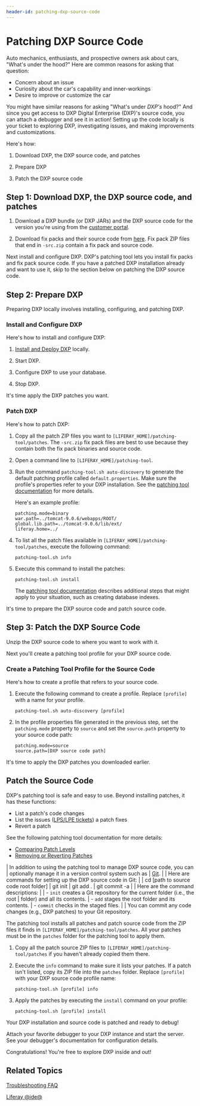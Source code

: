 ```yaml
---
header-id: patching-dxp-source-code
---
```


# Patching DXP Source Code

Auto mechanics, enthusiasts, and prospective owners ask about cars, "What's
under the hood?" Here are common reasons for asking that question:

-   Concern about an issue
-   Curiosity about the car's capability and inner-workings
-   Desire to improve or customize the car

You might have similar reasons for asking "What's under *DXP's* hood?" And
since you get access to DXP Digital Enterprise (DXP)'s source code, you can
attach a debugger and see it in action! Setting up the code locally is your
ticket to exploring DXP, investigating issues, and making improvements and
customizations.

Here's how:

1. Download DXP, the DXP source code, and patches

2. Prepare DXP

3. Patch the DXP source code

## Step 1: Download DXP, the DXP source code, and patches

1.  Download a DXP bundle (or DXP JARs) and the DXP source code for the version
    you're using from the
    [customer portal](https://web.liferay.com/group/customer/dxp/downloads/7-1).

2.  Download fix packs and their source code from
    [here](https://web.liferay.com/group/customer/dxp/downloads/7-1).
    Fix pack ZIP files that end in `-src.zip` contain a fix pack and source
    code.

Next install and configure DXP. DXP's patching tool lets you install fix packs
and fix pack source code. If you have a patched DXP installation already and
want to use it, skip to the section below on patching the DXP source code.

## Step 2: Prepare DXP

Preparing DXP locally involves installing, configuring, and patching DXP. 

### Install and Configure DXP

Here's how to install and configure DXP: 

1.  [Install and Deploy DXP](/docs/7-1/deploy/-/knowledge_base/d/deploying-product) locally. 

2.  Start DXP.

3.  Configure DXP to use your database. 

4.  Stop DXP.

It's time apply the DXP patches you want.

### Patch DXP

Here's how to patch DXP:

1.  Copy all the patch ZIP files you want to
    `[LIFERAY_HOME]/patching-tool/patches`. The `-src.zip` fix pack files are
    best to use because they contain both the fix pack binaries and source code. 

2.  Open a command line to `[LIFERAY_HOME]/patching-tool`.

3.  Run the command `patching-tool.sh auto-discovery` to generate the default
    patching profile called `default.properties`. Make sure the profile's
    properties refer to your DXP installation. See the
    [patching tool documentation](/docs/7-1/deploy/-/knowledge_base/d/patching-tool)
    for more details.

    Here's an example profile:

        patching.mode=binary
        war.path=../tomcat-9.0.6/webapps/ROOT/
        global.lib.path=../tomcat-9.0.6/lib/ext/
        liferay.home=../

4.  To list all the patch files available in
    `[LIFERAY_HOME]/patching-tool/patches`, execute the following command:

        patching-tool.sh info

5.  Execute this command to install the patches:

        patching-tool.sh install

    The
    [patching tool documentation](/docs/7-1/deploy/-/knowledge_base/d/patching-tool)
    describes additional steps that might apply to your situation, such as
    creating database indexes.

It's time to prepare the DXP source code and patch source code. 

## Step 3: Patch the DXP Source Code

Unzip the DXP source code to where you want to work with it. 

Next you'll create a patching tool profile for your DXP source code. 

### Create a Patching Tool Profile for the Source Code

Here's how to create a profile that refers to your source code. 

1.  Execute the following command to create a profile. Replace `[profile]` with
    a name for your profile. 

        patching-tool.sh auto-discovery [profile]
 
2.  In the profile properties file generated in the previous step, set the
    `patching.mode` property to `source` and set the `source.path` property to
    your source code path:

        patching.mode=source
        source.path=[DXP source code path]

It's time to apply the DXP patches you downloaded earlier. 

## Patch the Source Code

DXP's patching tool is safe and easy to use. Beyond installing patches, it has
these functions:

-   List a patch's code changes
-   List the issues
    ([LPS/LPE tickets](https://issues.liferay.com))
    a patch fixes
-   Revert a patch

See the following patching tool documentation for more details:

-   [Comparing Patch Levels](/docs/7-1/deploy/-/knowledge_base/d/working-with-patches#comparing-patch-levels)
-   [Removing or Reverting Patches](/docs/7-1/deploy/-/knowledge_base/d/working-with-patches#uninstalling-patches)

| In addition to using the patching tool to manage DXP source code, you can
| optionally manage it in a version control system such as
| [Git](https://git-scm.com/).
| 
| Here are commands for setting up the DXP source code in Git:
| 
|     cd [path to source code root folder]
|     git init
|     git add .
|     git commit -a
| 
| Here are the command descriptions:
| 
| -   `init` creates a Git repository for the current folder (i.e., the root
|     folder) and all its contents.
| -   `add` stages the root folder and its contents.
| -   `commit` checks in the staged files.
| 
| You can commit any code changes (e.g., DXP patches) to your Git repository.

The patching tool installs all patches and patch source code from the ZIP files
it finds in `[LIFERAY_HOME]/patching-tool/patches`. All your patches must be in
the `patches` folder for the patching tool to apply them. 

1.  Copy all the patch source ZIP files to 
    `[LIFERAY_HOME]/patching-tool/patches` if you haven't already copied them
    there. 

2.  Execute the `info` command to make sure it lists your patches. If a patch
    isn't listed, copy its ZIP file into the `patches` folder. Replace
    `[profile]` with your DXP source code profile name:

        patching-tool.sh [profile] info

3.  Apply the patches by executing the `install` command on your profile:

        patching-tool.sh [profile] install

Your DXP installation and source code is patched and ready to debug!

Attach your favorite debugger to your DXP instance and start the server. See
your debugger's documentation for configuration details.

Congratulations! You're free to explore DXP inside and out!

## Related Topics

[Troubleshooting FAQ](/docs/7-1/tutorials/-/knowledge_base/t/troubleshooting-faq)

[Liferay @ide@](/docs/7-1/tutorials/-/knowledge_base/t/liferay-ide)

